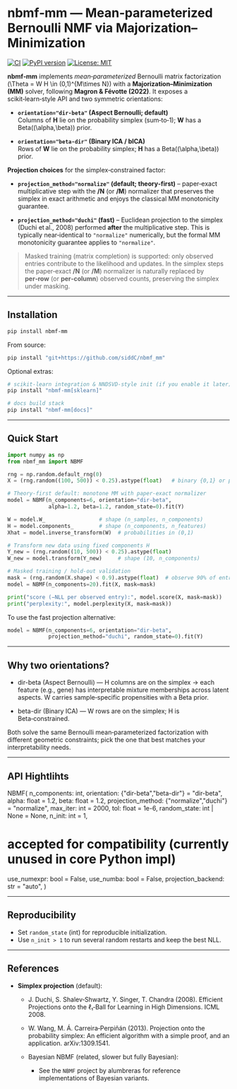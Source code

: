 # nbmf‑mm — Mean‑parameterized Bernoulli NMF via Majorization–Minimization

[![CI](https://github.com/siddC/nbmf_mm/actions/workflows/ci.yml/badge.svg)](https://github.com/siddC/nbmf_mm/actions/workflows/ci.yml)
[![PyPI version](https://img.shields.io/pypi/v/nbmf-mm.svg)](https://pypi.org/project/nbmf-mm/)
[![License: MIT](https://img.shields.io/badge/License-MIT-yellow.svg)](LICENSE.md)

**nbmf‑mm** implements *mean‑parameterized* Bernoulli matrix factorization
\(\Theta = W H \in (0,1)^{M\times N}\) with a **Majorization–Minimization (MM)**
solver, following **Magron & Févotte (2022)**. It exposes a scikit‑learn‑style
API and two symmetric orientations:

- **`orientation="dir-beta"` (Aspect Bernoulli; default)**  
  Columns of **H** lie on the probability simplex (sum‑to‑1); **W** has a
  Beta\((\alpha,\beta)\) prior.

- **`orientation="beta-dir"` (Binary ICA / bICA)**  
  Rows of **W** lie on the probability simplex; **H** has a
  Beta\((\alpha,\beta)\) prior.

**Projection choices** for the simplex‑constrained factor:

- **`projection_method="normalize"` (default; theory‑first)** – paper‑exact
  multiplicative step with the **/N** (or **/M**) normalizer that preserves the
  simplex in exact arithmetic and enjoys the classical MM monotonicity
  guarantee.

- **`projection_method="duchi"` (fast)** – Euclidean projection to the simplex
  (Duchi et al., 2008) performed **after** the multiplicative step. This is
  typically near‑identical to `"normalize"` numerically, but the formal MM
  monotonicity guarantee applies to `"normalize"`.

> Masked training (matrix completion) is supported: only observed entries
> contribute to the likelihood and updates. In the simplex steps the paper‑exact
> **/N** (or **/M**) normalizer is naturally replaced by **per‑row** (or
> **per‑column**) observed counts, preserving the simplex under masking.

---

## Installation

```bash
pip install nbmf-mm
```

From source:
```bash
pip install "git+https://github.com/siddC/nbmf_mm"
```

Optional extras:
```bash
# scikit-learn integration & NNDSVD-style init (if you enable it later)
pip install "nbmf-mm[sklearn]"

# docs build stack
pip install "nbmf-mm[docs]"
```

---

## Quick Start

```python
import numpy as np
from nbmf_mm import NBMF

rng = np.random.default_rng(0)
X = (rng.random((100, 500)) < 0.25).astype(float)   # binary {0,1} or probabilities in [0,1]

# Theory-first default: monotone MM with paper-exact normalizer
model = NBMF(n_components=6, orientation="dir-beta",
             alpha=1.2, beta=1.2, random_state=0).fit(Y)

W = model.W_                 # shape (n_samples, n_components)
H = model.components_        # shape (n_components, n_features)
Xhat = model.inverse_transform(W)  # probabilities in (0,1)

# Transform new data using fixed components H
Y_new = (rng.random((10, 500)) < 0.25).astype(float)
W_new = model.transform(Y_new)     # shape (10, n_components)

# Masked training / hold-out validation
mask = (rng.random(X.shape) < 0.9).astype(float)  # observe 90% of entries
model = NBMF(n_components=20).fit(X, mask=mask)

print("score (−NLL per observed entry):", model.score(X, mask=mask))
print("perplexity:", model.perplexity(X, mask=mask))
```

To use the fast projection alternative:
```python
model = NBMF(n_components=6, orientation="dir-beta",
             projection_method="duchi", random_state=0).fit(Y)
```

---

## Why two orientations?

- dir-beta (Aspect Bernoulli) — H columns are on the simplex → each feature (e.g., gene) has interpretable mixture memberships across latent aspects. W carries sample‑specific propensities with a Beta prior.

- beta-dir (Binary ICA) — W rows are on the simplex; H is Beta‑constrained.

Both solve the same Bernoulli mean‑parameterized factorization with different geometric constraints; pick the one that best matches your interpretability needs.

---

## API Hightlihts

NBMF(
  n_components: int,
  orientation: {"dir-beta","beta-dir"} = "dir-beta",
  alpha: float = 1.2,
  beta: float = 1.2,
  projection_method: {"normalize","duchi"} = "normalize",
  max_iter: int = 2000,
  tol: float = 1e-6,
  random_state: int | None = None,
  n_init: int = 1,
  # accepted for compatibility (currently unused in core Python impl)
  use_numexpr: bool = False,
  use_numba: bool = False,
  projection_backend: str = "auto",
)

---

## Reproducibility
- Set `random_state` (int) for reproducible initialization.
- Use `n_init > 1` to run several random restarts and keep the best NLL.
---

## References
- **Simplex projection** (default):
  - J. Duchi, S. Shalev‑Shwartz, Y. Singer, T. Chandra (2008).
  Efficient Projections onto the ℓ₁‑Ball for Learning in High Dimensions. ICML 2008.
  
  - W. Wang, M. Á. Carreira‑Perpiñán (2013).
  Projection onto the probability simplex: An efficient algorithm with a simple proof, and an application. arXiv:1309.1541.
  
  - Bayesian NBMF (related, slower but fully Bayesian):
    - See the `NBMF` project by alumbreras for reference implementations of Bayesian variants.